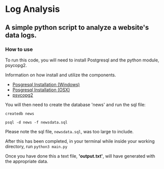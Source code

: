 # Log Analysis

## A simple python script to analyze a website's data logs.

### How to use

To run this code, you will need to install Postgresql and the python module, psycopg2.

Information on how install and utilize the components.

 * [Posgresql Installation (Windows)](http://www.postgresqltutorial.com/install-postgresql/)
 * [Posgresql Installation (OSX)](https://www.codementor.io/engineerapart/getting-started-with-postgresql-on-mac-osx-are8jcopb)
 * [psycopg2](http://www.psychopy.org/)

You will then need to create the database 'news' and run the sql file:

```createdb news```

```psql -d news -f newsdata.sql```

Please note the sql file, ```newsdata.sql```, was too large to include.

After this has been completed, in your terminal while inside your working directory, run ```python3 main.py```

Once you have done this a text file, **'output.txt'**, will have generated with the appropriate data.